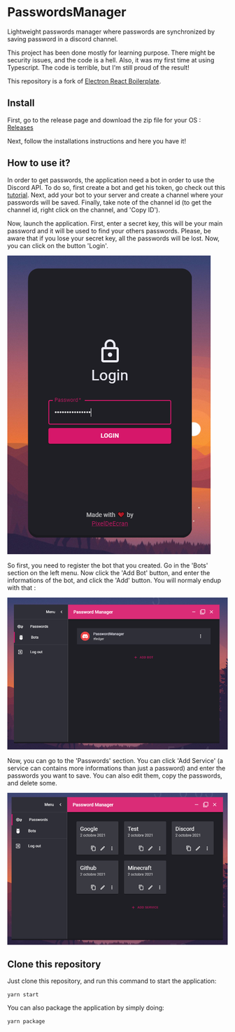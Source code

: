 # PasswordsManager

Lightweight passwords manager where passwords are synchronized by saving password in a discord channel.

This project has been done mostly for learning purpose. There might be security issues, and the code is a hell. Also, it was my first time at using Typescript. The code is terrible, but I'm still proud of the result!

This repository is a fork of [Electron React Boilerplate](https://github.com/electron-react-boilerplate/electron-react-boilerplate).

## Install

First, go to the release page and download the zip file for your OS : [Releases](https://github.com/PixelDeEcran/PasswordsManager/releases)

Next, follow the installations instructions and here you have it!

## How to use it?

In order to get passwords, the application need a bot in order to use the Discord API. To do so, first create a bot and get his token, go check out this [tutorial](https://github.com/reactiflux/discord-irc/wiki/Creating-a-discord-bot-&-getting-a-token). Next, add your bot to your server and create a channel where your passwords will be saved. Finally, take note of the channel id (to get the channel id, right click on the channel, and 'Copy ID').

Now, launch the application. First, enter a secret key, this will be your main password and it will be used to find your others passwords. Please, be aware that if you lose your secret key, all the passwords will be lost. Now, you can click on the button 'Login'.

![](assets/doc/login.png)

So first, you need to register the bot that you created. Go in the 'Bots' section on the left menu. Now click the 'Add Bot' button, and enter the informations of the bot, and click the 'Add' button. You will normaly endup with that :

![](assets/doc/bots.png)

Now, you can go to the 'Passwords' section. You can click 'Add Service' (a service can contains more informations than just a password) and enter the passwords you want to save. You can also edit them, copy the passwords, and delete some.

![](assets/doc/passwords.png)

## Clone this repository

Just clone this repository, and run this command to start the application:
```
yarn start
```

You can also package the application by simply doing: 
```
yarn package
```
